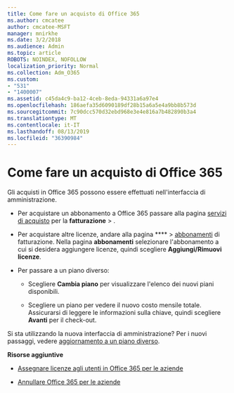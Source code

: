```yaml
---
title: Come fare un acquisto di Office 365
ms.author: cmcatee
author: cmcatee-MSFT
manager: mnirkhe
ms.date: 3/2/2018
ms.audience: Admin
ms.topic: article
ROBOTS: NOINDEX, NOFOLLOW
localization_priority: Normal
ms.collection: Adm_O365
ms.custom:
- "531"
- "1400007"
ms.assetid: c45da4c9-ba12-4ceb-8eda-94331a6a97e4
ms.openlocfilehash: 186aefa35d6090189df28b15a6a5e4a9bb8b573d
ms.sourcegitcommit: 7c90dcc570d32ebd968e3e4e816a7b482890b3a4
ms.translationtype: MT
ms.contentlocale: it-IT
ms.lasthandoff: 08/13/2019
ms.locfileid: "36390984"
---
```

# <a name="how-to-make-an-office-365-purchase"></a>Come fare un acquisto di Office 365

Gli acquisti in Office 365 possono essere effettuati nell'interfaccia di amministrazione.
  
- Per acquistare un abbonamento a Office 365 passare alla pagina [servizi di acquisto](https://go.microsoft.com/fwlink/p/?linkid=868433) per la **fatturazione** \> .

- Per acquistare altre licenze, andare alla pagina **** \> [abbonamenti](https://go.microsoft.com/fwlink/p/?linkid=842054) di fatturazione. Nella pagina **abbonamenti** selezionare l'abbonamento a cui si desidera aggiungere licenze, quindi scegliere **Aggiungi/Rimuovi licenze**.

- Per passare a un piano diverso:

  - Scegliere **Cambia piano** per visualizzare l'elenco dei nuovi piani disponibili.

  - Scegliere un piano per vedere il nuovo costo mensile totale. Assicurarsi di leggere le informazioni sulla chiave, quindi scegliere **Avanti** per il check-out.

Si sta utilizzando la nuova interfaccia di amministrazione? Per i nuovi passaggi, vedere [aggiornamento a un piano diverso](https://docs.microsoft.com/en-us/office365/admin/subscriptions-and-billing/upgrade-to-different-plan).
  
 **Risorse aggiuntive**
  
- [Assegnare licenze agli utenti in Office 365 per le aziende](https://docs.microsoft.com/en-us/office365/admin/subscriptions-and-billing/assign-licenses-to-users)

- [Annullare Office 365 per le aziende](https://docs.microsoft.com/en-us/office365/admin/subscriptions-and-billing/cancel-your-subscription)